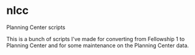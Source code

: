 # nlcc
Planning Center scripts

This is a bunch of scripts I've made for converting from Fellowship 1 to Planning Center and for some maintenance on the Planning Center data.

